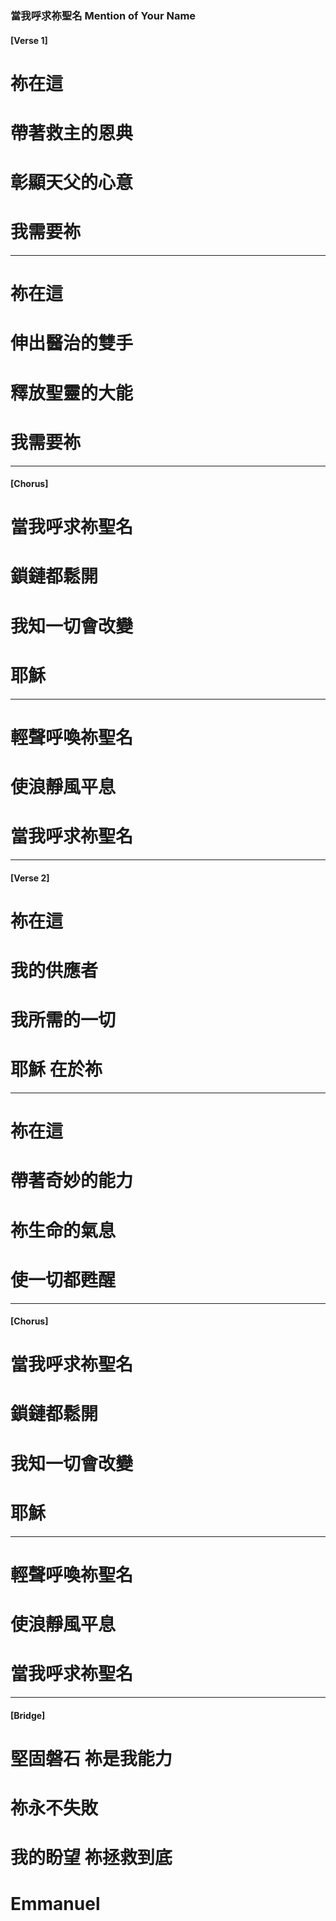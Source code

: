 ### 當我呼求祢聖名 Mention of Your Name 

#### [Verse 1]
# 祢在這
# 帶著救主的恩典 
# 彰顯天父的心意
# 我需要祢 

---

# 祢在這
# 伸出醫治的雙手 
# 釋放聖靈的大能
# 我需要祢 

---

#### [Chorus]
# 當我呼求祢聖名
# 鎖鏈都鬆開 
# 我知一切會改變
# 耶穌 

---

# 輕聲呼喚祢聖名
# 使浪靜風平息 
# 當我呼求祢聖名 

---

#### [Verse 2]
# 祢在這
# 我的供應者 
# 我所需的一切
# 耶穌 在於祢 

---

# 祢在這
# 帶著奇妙的能力 
# 祢生命的氣息
# 使一切都甦醒 

---

#### [Chorus]
# 當我呼求祢聖名
# 鎖鏈都鬆開 
# 我知一切會改變 
# 耶穌 

---

# 輕聲呼喚祢聖名
# 使浪靜風平息 
# 當我呼求祢聖名 

---

#### [Bridge]
# 堅固磐石 祢是我能力 
# 祢永不失敗
# 我的盼望 祢拯救到底
# Emmanuel 